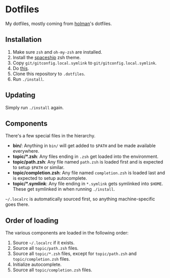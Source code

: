 # Dotfiles
My dotfiles, mostly coming from [holman](https://github.com/holman/dotfiles)'s dotfiles.

## Installation
1. Make sure `zsh` and `oh-my-zsh` are installed.
2. Install the [spaceship](https://github.com/denysdovhan/spaceship-prompt) zsh theme.
2. Copy `git/gitconfig.local.symlink` to `git/gitconfig.local.symlink`.
3. Do [this](https://askubuntu.com/a/776335).
4. Clone this repository to `.dotfiles`.
5. Run `./install`.

## Updating
Simply run `./install` again.

## Components

There's a few special files in the hierarchy.

- **bin/**: Anything in `bin/` will get added to `$PATH` and be made
  available everywhere.
- **topic/\*.zsh**: Any files ending in `.zsh` get loaded into the
  environment.
- **topic/path.zsh**: Any file named `path.zsh` is loaded first and is
  expected to setup `$PATH` or similar.
- **topic/completion.zsh**: Any file named `completion.zsh` is loaded
  last and is expected to setup autocomplete.
- **topic/\*.symlink**: Any file ending in `*.symlink` gets symlinked into
  `$HOME`. These get
  symlinked in when running `./install`.

`~/.localrc` is automatically sourced first, so anything machine-specific goes there.

## Order of loading

The various components are loaded in the following order:
1. Source `~/.localrc` if it exists.
2. Source all `topic/path.zsh` files.
3. Source all `topic/*.zsh` files, except for `topic/path.zsh` and `topic/completion.zsh` files.
4. Initialize autocomplete.
5. Source all `topic/completion.zsh` files.
